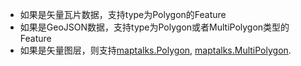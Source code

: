 * 如果是矢量瓦片数据，支持type为Polygon的Feature
* 如果是GeoJSON数据，支持type为Polygon或者MultiPolygon类型的Feature
* 如果是矢量图层，则支持[maptalks.Polygon](https://maptalks.org/maptalks.js/api/0.x/Polygon.html), [maptalks.MultiPolygon](https://maptalks.org/maptalks.js/api/0.x/MultiPolygon.html).